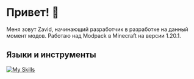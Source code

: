 # Привет! 👋
Меня зовут Zavid, начинающий разработчик в разработке на данный момент модов. Работаю над Modpack в Minecraft на версии 1.20.1. 

## Языки и инструменты
[![My Skills](https://skillicons.dev/icons?i=java,gradle,idea&theme)](https://skillicons.dev)


